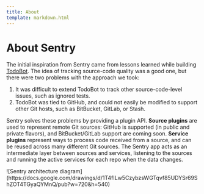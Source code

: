 ```yaml
---
title: About
template: markdown.html
---
```


# About Sentry

The initial inspiration from Sentry came from lessons learned while building [TodoBot](https://github.com/FabioFleitas/todobot). The idea of tracking source-code quality was a good one, but there were two problems with the approach we took:

1. It was difficult to extend TodoBot to track other source-code-level issues, such as ignored tests.
2. TodoBot was tied to GitHub, and could not easily be modified to support other Git hosts, such as BitBucket, GitLab, or Stash.

Sentry solves these problems by providing a plugin API. **Source plugins** are used to represent remote Git sources: GitHub is supported (in public and private flavors), and BitBucket/GitLab support are coming soon. **Service plugins** represent ways to process code received from a source, and can be reused across many different Git sources. The Sentry app acts as an intermediate layer between sources and services, listening to the sources and running the active services for each repo when the data changes.

<div class="centered">
    ![Sentry architecture diagram](https://docs.google.com/drawings/d/1T4fILw5CzybzsWGTqvf85UDYSr69ShZOT4TGyaQYMnQ/pub?w=720&h=540)
</div>